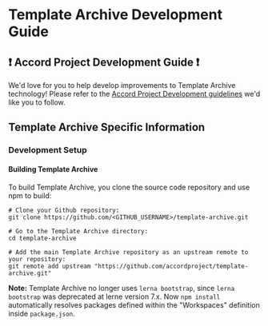 # Template Archive Development Guide

## ❗ Accord Project Development Guide ❗
We'd love for you to help develop improvements to Template Archive technology! Please refer to the [Accord Project Development guidelines][apdev] we'd like you to follow.

## Template Archive Specific Information

### Development Setup

#### Building Template Archive

To build Template Archive, you clone the source code repository and use npm to build:

```shell
# Clone your Github repository:
git clone https://github.com/<GITHUB_USERNAME>/template-archive.git

# Go to the Template Archive directory:
cd template-archive

# Add the main Template Archive repository as an upstream remote to your repository:
git remote add upstream "https://github.com/accordproject/template-archive.git"
```

**Note:** Template Archive no longer uses `lerna bootstrap`, since `lerna bootstrap` was deprecated at lerne version 7.x.  Now `npm install` automatically resolves packages defined within the "Workspaces" definition inside `package.json`.

[apdev]: https://github.com/accordproject/techdocs/blob/master/DEVELOPERS.md
